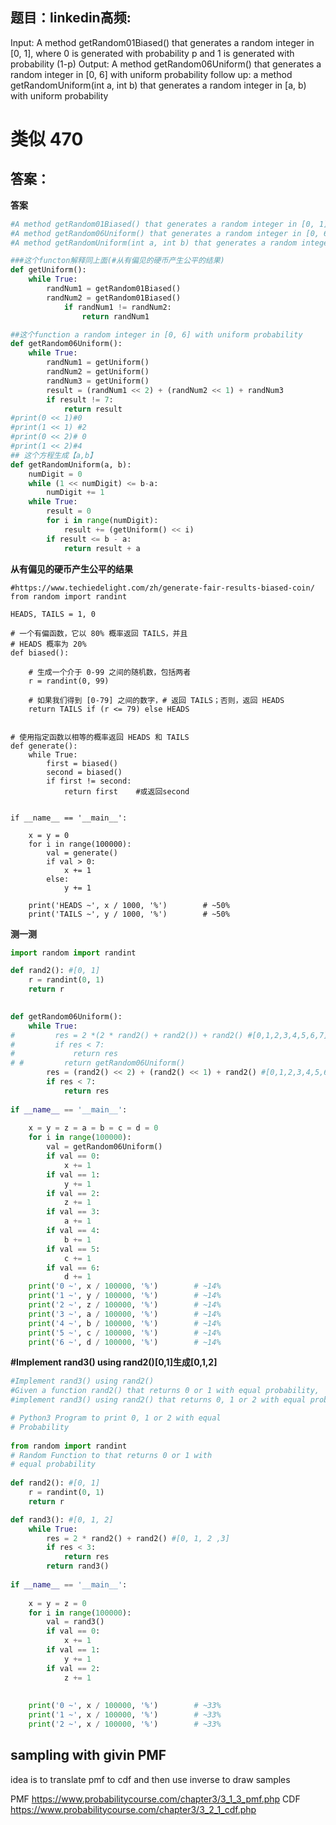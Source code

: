## 题目：linkedin高频:
Input:
A method getRandom01Biased() that generates a random integer in [0, 1], 
where 0 is generated with probability p and 1 is generated with probability (1-p)
Output:
A method getRandom06Uniform() that generates a random integer in [0, 6] with uniform probability
follow up: a method getRandomUniform(int a, int b) that generates a random integer in [a, b) with uniform probability

# 类似 470
## 答案：
**答案**
```python
#A method getRandom01Biased() that generates a random integer in [0, 1], where 0 is generated with probability p and 1 is generated with probability (1-p).
#A method getRandom06Uniform() that generates a random integer in [0, 6] with uniform probability.
#A method getRandomUniform(int a, int b) that generates a random integer in [a, b] with uniform probability.

###这个functon解释同上面(#从有偏见的硬币产生公平的结果)
def getUniform():
    while True:
        randNum1 = getRandom01Biased()
        randNum2 = getRandom01Biased()
            if randNum1 != randNum2:
                return randNum1

##这个function a random integer in [0, 6] with uniform probability
def getRandom06Uniform():
    while True:
        randNum1 = getUniform()
        randNum2 = getUniform()
        randNum3 = getUniform()
        result = (randNum1 << 2) + (randNum2 << 1) + randNum3
        if result != 7:
            return result
#print(0 << 1)#0
#print(1 << 1) #2
#print(0 << 2)# 0
#print(1 << 2)#4
## 这个方程生成【a,b】
def getRandomUniform(a, b):
    numDigit = 0
    while (1 << numDigit) <= b-a:
        numDigit += 1
    while True:
        result = 0
        for i in range(numDigit):
            result += (getUniform() << i)
        if result <= b - a:
            return result + a
```
**从有偏见的硬币产生公平的结果**
```
#https://www.techiedelight.com/zh/generate-fair-results-biased-coin/
from random import randint
 
HEADS, TAILS = 1, 0
 
# 一个有偏函数，它以 80% 概率返回 TAILS，并且
# HEADS 概率为 20%
def biased():
 
    # 生成一个介于 0-99 之间的随机数，包括两者
    r = randint(0, 99)
 
    # 如果我们得到 [0-79] 之间的数字，# 返回 TAILS；否则，返回 HEADS
    return TAILS if (r <= 79) else HEADS
 
 
# 使用指定函数以相等的概率返回 HEADS 和 TAILS
def generate():
    while True:
        first = biased()
        second = biased()
        if first != second:
            return first    #或返回second
 
 
if __name__ == '__main__':
 
    x = y = 0
    for i in range(100000):
        val = generate()
        if val > 0:
            x += 1
        else:
            y += 1
 
    print('HEADS ~', x / 1000, '%')        # ~50%
    print('TAILS ~', y / 1000, '%')        # ~50%
```
**测一测**
```python
import random import randint

def rand2(): #[0, 1]
    r = randint(0, 1)
    return r

    
def getRandom06Uniform():
    while True:
#         res = 2 *(2 * rand2() + rand2()) + rand2() #[0,1,2,3,4,5,6,7]#因为2 * rand2() + rand2()生成等概率【0，1，2，3】#
#         if res < 7:
#             return res
# #         return getRandom06Uniform()
        res = (rand2() << 2) + (rand2() << 1) + rand2() #[0,1,2,3,4,5,6,7]
        if res < 7:
            return res
        
if __name__ == '__main__':
 
    x = y = z = a = b = c = d = 0
    for i in range(100000):
        val = getRandom06Uniform()
        if val == 0:
            x += 1
        if val == 1:
            y += 1
        if val == 2:
            z += 1
        if val == 3:
            a += 1
        if val == 4:
            b += 1
        if val == 5:
            c += 1 
        if val == 6:
            d += 1
    print('0 ~', x / 100000, '%')        # ~14%
    print('1 ~', y / 100000, '%')        # ~14%
    print('2 ~', z / 100000, '%')        # ~14%     
    print('3 ~', a / 100000, '%')        # ~14% 
    print('4 ~', b / 100000, '%')        # ~14%
    print('5 ~', c / 100000, '%')        # ~14%
    print('6 ~', d / 100000, '%')        # ~14%

```
**#Implement rand3() using rand2()[0,1]生成[0,1,2]**
```python
#Implement rand3() using rand2()
#Given a function rand2() that returns 0 or 1 with equal probability, 
#implement rand3() using rand2() that returns 0, 1 or 2 with equal probability.

# Python3 Program to print 0, 1 or 2 with equal
# Probability
 
from random import randint
# Random Function to that returns 0 or 1 with
# equal probability
 
def rand2(): #[0, 1]
    r = randint(0, 1)
    return r

def rand3(): #[0, 1, 2]
    while True:
        res = 2 * rand2() + rand2() #[0, 1, 2 ,3]
        if res < 3:
            return res
        return rand3()
 
if __name__ == '__main__':
 
    x = y = z = 0
    for i in range(100000):
        val = rand3()
        if val == 0:
            x += 1
        if val == 1:
            y += 1
        if val == 2:
            z += 1
       
 
    print('0 ~', x / 100000, '%')        # ~33%
    print('1 ~', x / 100000, '%')        # ~33%
    print('2 ~', x / 100000, '%')        # ~33%
```

## sampling with givin PMF
idea is to translate pmf to cdf and then use inverse to draw samples 

PMF https://www.probabilitycourse.com/chapter3/3_1_3_pmf.php 
CDF https://www.probabilitycourse.com/chapter3/3_2_1_cdf.php 
